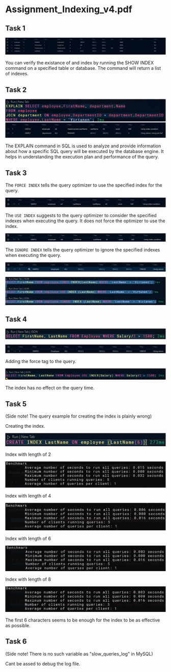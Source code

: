 # Assignment_Indexing_v4.pdf

## Task 1

![alt text](image.png)

You can verify the existance of and index by running the SHOW INDEX command
on a specified table or database. The command will return a list of indexes.

## Task 2

![alt text](image-2.png)
![alt text](image-1.png)

The EXPLAIN command in SQL is used to analyze and provide information about how a specific SQL query will be executed by the database engine. It helps in understanding the execution plan and performance of the query.

## Task 3

The `FORCE INDEX` tells the query optimizer to use the specified index for the query.

![alt text](image-3.png)

The `USE INDEX` suggests to the query optimizer to consider the specified indexes when executing the query. It does not force the optimizer to use the index.

![alt text](image-4.png)

The `IGNORE INDEX` tells the query optimizer to ignore the specified indexes when executing the query.

![alt text](image-5.png)

![alt text](image-6.png)

## Task 4

![alt text](image-7.png)

![alt text](image-8.png)

Adding the force tag to the query.

![alt text](image-9.png)

The index has no effect on the query time.

## Task 5

(Side note! The query example for creating the index is plainly wrong)

Creating the index.

![alt text](image-10.png)

Index with length of 2

![alt text](image-13.png)

Index with length of 4

![alt text](image-14.png)

Index with length of 6

![alt text](image-15.png)

Index with length of 8

![alt text](image-16.png)

The first 6 characters seems to be enough for the index to be as effective as possible.

## Task 6

(Side note! There is no such variable as "slow_queries_log" in MySQL)

Cant be assed to debug the log file.